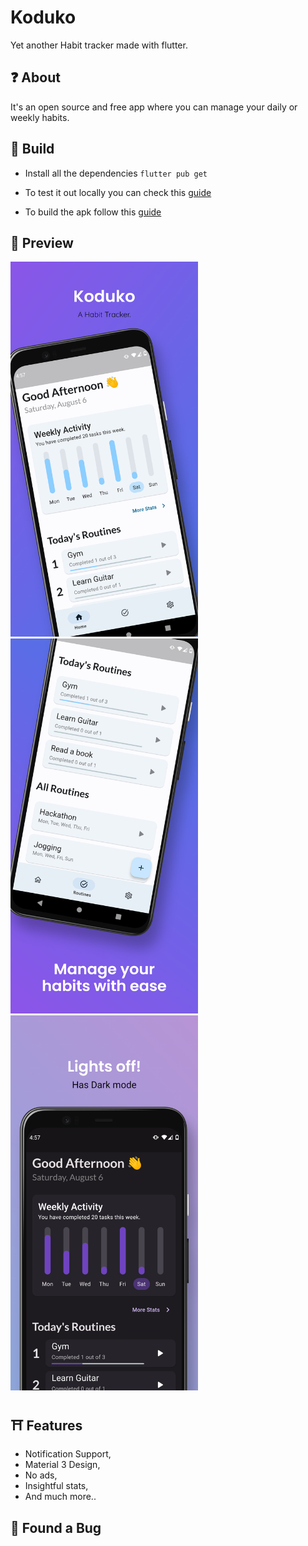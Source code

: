 # Koduko

Yet another Habit tracker made with flutter.


## ❓ About

It's an open source and free app where you can manage your daily or weekly habits.




## 🔨 Build



- Install all the dependencies `flutter pub get`

- To test it out locally you can check this [guide](https://docs.flutter.dev/development/tools/vs-code)

- To build the apk follow this [guide](https://docs.flutter.dev/deployment/android)

## 👀 Preview 

<img src="github_assets/image1.png " alt="ScreenShort 1" width="300"/><img src="github_assets/image2.png " alt="ScreenShort 2" width="300"/><img src="github_assets/image3.png " alt="ScreenShort 3" width="300"/>

## ⛩️ Features 

- Notification Support,
- Material 3 Design,
- No ads,
- Insightful stats,
- And much more..

## 🐞 Found a Bug 


